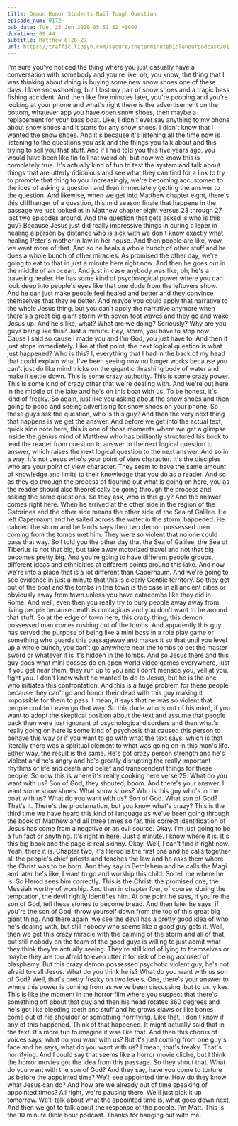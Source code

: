 ```yaml
---
title: Demon Honor Students Nail Tough Question
episode_num: 0172
pub_date: Tue, 23 Jun 2020 05:51:32 +0000
duration: 09:44
subtitle: Matthew 8:28-29
url: https://traffic.libsyn.com/secure/thetenminutebiblehourpodcast/0172_-_Demon_Honor_Student_Nails_Tough_Question.mp3
---
```


 I'm sure you've noticed the thing where you just casually have a conversation with somebody and you're like, oh, you know, the thing that I was thinking about doing is buying some new snow shoes one of these days. I love snowshoeing, but I lost my pair of snow shoes and a tragic bass fishing accident. And then like five minutes later, you're pooping and you're looking at your phone and what's right there is the advertisement on the bottom, whatever app you have open snow shoes, then maybe a replacement for your bass boat. Like, I didn't ever say anything to my phone about snow shoes and it starts for any snow shoes. I didn't know that I wanted the snow shoes. And it's because it's listening all the time now is listening to the questions you ask and the things you talk about and this trying to sell you that stuff. And if I had told you this five years ago, you would have been like tin foil hat weird oh, but now we know this is completely true. It's actually kind of fun to test the system and talk about things that are utterly ridiculous and see what they can find for a link to try to promote that thing to you. Increasingly, we're becoming accustomed to the idea of asking a question and then immediately getting the answer to the question. And likewise, when we get into Matthew chapter eight, there's this cliffhanger of a question, this mid season finale that happens in the passage we just looked at in Matthew chapter eight versus 23 through 27 last two episodes around. And the question that gets asked is who is this guy? Because Jesus just did really impressive things in curing a leper in healing a person by distance who is sick with we don't know exactly what healing Peter's mother in law in her house. And then people are like, wow, we want more of that. And so he heals a whole bunch of other stuff and he does a whole bunch of other miracles. As promised the other day, we're going to eat to that in just a minute here right now. And then he goes out in the middle of an ocean. And just in case anybody was like, oh, he's a traveling healer. He has some kind of psychological power where you can look deep into people's eyes like that one dude from the leftovers show. And he can just make people feel healed and better and they convince themselves that they're better. And maybe you could apply that narrative to the whole Jesus thing, but you can't apply the narrative anymore when there's a great big giant storm with seven foot waves and they go and wake Jesus up. And he's like, what? What are we doing? Seriously? Why are you guys being like this? Just a minute. Hey, storm, you have to stop now. Cause I said so cause I made you and I'm God, you just have to. And then it just stops immediately. Like at that point, the next logical question is what just happened? Who is this? I, everything that I had in the back of my head that could explain what I've been seeing now no longer works because you can't just do like mind tricks on the gigantic thrashing body of water and make it settle down. This is some crazy authority. This is some crazy power. This is some kind of crazy other that we're dealing with. And we're out here in the middle of the lake and he's on this boat with us. To be honest, it's kind of freaky. So again, just like you asking about the snow shoes and then going to poop and seeing advertising for snow shoes on your phone. So these guys ask the question, who is this guy? And then the very next thing that happens is we get the answer. And before we get into the actual text, quick side note here, this is one of those moments where we get a glimpse inside the genius mind of Matthew who has brilliantly structured his book to lead the reader from question to answer to the next logical question to answer, which raises the next logical question to the next answer. And so in a way, it's not Jesus who's your point of view character. It's the disciples who are your point of view character. They seem to have the same amount of knowledge and limits to their knowledge that you do as a reader. And so as they go through the process of figuring out what is going on here, you as the reader should also theoretically be going through the process and asking the same questions. So they ask, who is this guy? And the answer comes right here. When he arrived at the other side in the region of the Gatorines and the other side means the other side of the Sea of Galilee. He left Capernaum and he sailed across the water in the storm, happened. He calmed the storm and he lands says then two demon possessed men coming from the tombs met him. They were so violent that no one could pass that way. So I told you the other day that the Sea of Galilee, the Sea of Tiberius is not that big, but take away motorized travel and not that big becomes pretty big. And you're going to have different people groups, different ideas and ethnicities at different points around this lake. And now we're into a place that is a lot different than Capernaum. And we're going to see evidence in just a minute that this is clearly Gentile territory. So they get out of the boat and the tombs in this town is the case in all ancient cities or obviously away from town unless you have catacombs like they did in Rome. And well, even then you really try to bury people away away from living people because death is contagious and you don't want to be around that stuff. So at the edge of town here, this crazy thing, this demon possessed man comes rushing out of the tombs. And apparently this guy has served the purpose of being like a mini boss in a role play game or something who guards this passageway and makes it so that until you level up a whole bunch, you can't go anywhere near the tombs to get the master sword or whatever it is it's hidden in the tombs. And so Jesus there and this guy does what mini bosses do on open world video games everywhere, just if you get near them, they run up to you and I don't menace you, yell at you, fight you. I don't know what he wanted to do to Jesus, but he is the one who initiates this confrontation. And this is a huge problem for these people because they can't go and honor their dead with this guy making it impossible for them to pass. I mean, it says that he was so violent that people couldn't even go that way. So this dude who is out of his mind, if you want to adopt the skeptical position about the text and assume that people back then were just ignorant of psychological disorders and then what's really going on here is some kind of psychosis that caused this person to behave this way or if you want to go with what the text says, which is that literally there was a spiritual element to what was going on in this man's life. Either way, the result is the same. He's got crazy person strength and he's violent and he's angry and he's greatly disrupting the really important rhythms of life and death and belief and transcendent things for these people. So now this is where it's really cooking here verse 29. What do you want with us? Son of God, they shouted, boom. And there's your answer. I want some snow shoes. What snow shoes? Who is this guy who's in the boat with us? What do you want with us? Son of God. What son of God? That's it. There's the proclamation, but you know what's crazy? This is the third time we have heard this kind of language as we've been going through the book of Matthew and all three times so far, this correct identification of Jesus has come from a negative or an evil source. Okay. I'm just going to be a fun fact or anything. It's right in here. Just a minute. I know where it is. It's this big book and the page is real skinny. Okay. Well, I can't find it right now. Yeah, there it is. Chapter two, it's Herod is the first one and he calls together all the people's chief priests and teaches the law and he asks them where the Christ was to be born. And they say in Bethlehem and he calls the Magi and later he's like, I want to go and worship this child. So tell me where he is. So Herod sees him correctly. This is the Christ, the promised one, the Messiah worthy of worship. And then in chapter four, of course, during the temptation, the devil rightly identifies him. At one point he says, if you're the son of God, tell these stones to become bread. And then later he says, if you're the son of God, throw yourself down from the top of this great big giant thing. And there again, we see the devil has a pretty good idea of who he's dealing with, but still nobody who seems like a good guy gets it. Well, then we get this crazy miracle with the calming of the storm and all of that, but still nobody on the team of the good guys is willing to just admit what they think they're actually seeing. They're still kind of lying to themselves or maybe they are too afraid to even utter it for risk of being accused of blasphemy. But this crazy demon possessed psychotic violent guy, he's not afraid to call Jesus. What do you think he is? What do you want with us son of God? Well, that's pretty freaky on two levels. One, there's your answer to where this power is coming from as we've been discussing, but to us, yikes. This is like the moment in the horror film where you suspect that there's something off about that guy and then his head rotates 360 degrees and he's got like bleeding teeth and stuff and he grows claws or like bones come out of his shoulder or something horrifying. Like that, I don't know if any of this happened. Think of that happened. It might actually said that in the text. It's more fun to imagine it was like that. And then this chorus of voices says, what do you want with us? But it's just coming from one guy's face and he says, what do you want with us? I mean, that's freaky. That's horrifying. And I could say that seems like a horror movie cliche, but I think the horror movies got the idea from this passage. So they shout that. What do you want with the son of God? And they say, have you come to torture us before the appointed time? We'll see appointed time. How do they know what Jesus can do? And how are we already out of time speaking of appointed times? All right, we're pausing there. We'll just pick it up tomorrow. We'll talk about what the appointed time is, what goes down next. And then we got to talk about the response of the people. I'm Matt. This is the 10 minute Bible hour podcast. Thanks for hanging out with me.
